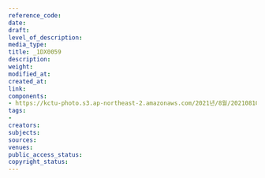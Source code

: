 ```yaml
---
reference_code: 
date: 
draft: 
level_of_description: 
media_type: 
title: _1DX0059
description: 
weight: 
modified_at: 
created_at: 
link: 
components:
- https://kctu-photo.s3.ap-northeast-2.amazonaws.com/2021년/8월/20210810_2021년+22기+민주노총+중앙통일선봉대+발대식/_1DX0059.jpg
tags:
- 
creators: 
subjects: 
sources: 
venues: 
public_access_status: 
copyright_status: 
---
```

